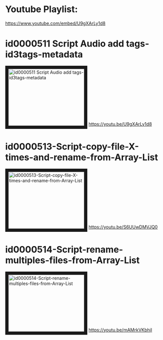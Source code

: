 # Youtube Playlist:
https://www.youtube.com/embed/U9gXArLy1d8


# id0000511 Script Audio add tags-id3tags-metadata
<a href="http://www.youtube.com/watch?feature=player_embedded&v=U9gXArLy1d8
" target="_blank"><img src="http://img.youtube.com/vi/U9gXArLy1d8/0.jpg" 
alt="id0000511 Script Audio add tags-id3tags-metadata" width="240" height="180" border="10" /></a>
https://youtu.be/U9gXArLy1d8



# id0000513-Script-copy-file-X-times-and-rename-from-Array-List
<a href="http://www.youtube.com/watch?feature=player_embedded&v=S6UUwDMVJQ0
" target="_blank"><img src="http://img.youtube.com/vi/S6UUwDMVJQ0/0.jpg" 
alt="id0000513-Script-copy-file-X-times-and-rename-from-Array-List" width="240" height="180" border="10" /></a>
https://youtu.be/S6UUwDMVJQ0



# id0000514-Script-rename-multiples-files-from-Array-List
<a href="http://www.youtube.com/watch?feature=player_embedded&v=mAMrkVKbhjI
" target="_blank"><img src="http://img.youtube.com/vi/mAMrkVKbhjI/0.jpg" 
alt="id0000514-Script-rename-multiples-files-from-Array-List" width="240" height="180" border="10" /></a>
https://youtu.be/mAMrkVKbhjI

